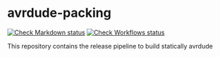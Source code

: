 # avrdude-packing

[![Check Markdown status](https://github.com/arduino/avrdude-packing/actions/workflows/check-markdown-task.yml/badge.svg)](https://github.com/arduino/avrdude-packing/actions/workflows/check-markdown-task.yml)
[![Check Workflows status](https://github.com/arduino/avrdude-packing/actions/workflows/check-workflows-task.yml/badge.svg)](https://github.com/arduino/avrdude-packing/actions/workflows/check-workflows-task.yml)

This repository contains the release pipeline to build statically avrdude
